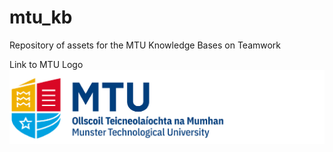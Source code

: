 # mtu_kb
Repository of assets for the MTU Knowledge Bases on Teamwork

Link to MTU Logo
![](mtufooterlogo.png)
